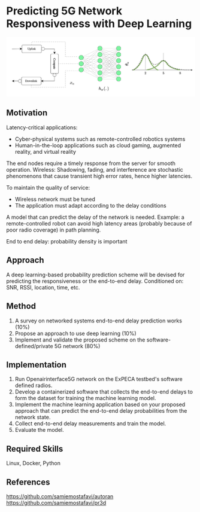 # Predicting 5G Network Responsiveness with Deep Learning

![alt text](assets/diagram.png)

## Motivation

Latency-critical applications:
- Cyber-physical systems such as remote-controlled robotics systems
- Human-in-the-loop applications such as cloud gaming, augmented reality, and virtual reality 

The end nodes require a timely response from the server for smooth operation. 
Wireless: Shadowing, fading, and interference are stochastic phenomenons that cause transient high error rates, hence higher latencies.

To maintain the quality of service: 
- Wireless network must be tuned
- The application must adapt according to the delay conditions

A model that can predict the delay of the network is needed. 
Example: a remote-controlled robot can avoid high latency areas (probably because of poor radio coverage) in path planning.


End to end delay: probability density is important


## Approach

A deep learning-based probability prediction scheme will be devised for predicting the responsiveness or the end-to-end delay.
Conditioned on: SNR, RSSI, location, time, etc.


## Method


1. A survey on networked systems end-to-end delay prediction works (10%)
2. Propose an approach to use deep learning (10%)
3. Implement and validate the proposed scheme on the software-defined/private 5G network (80%)


## Implementation

1. Run Openairinterface5G network on the ExPECA testbed's software defined radios.
2. Develop a containerized software that collects the end-to-end delays to form the dataset for training the machine learning model.
3. Implement the machine learning application based on your proposed approach that can predict the end-to-end delay probabilities from the network state.
4. Collect end-to-end delay measurements and train the model.
5. Evaluate the model.


## Required Skills
Linux, Docker, Python


## References

https://github.com/samiemostafavi/autoran
https://github.com/samiemostafavi/pr3d
